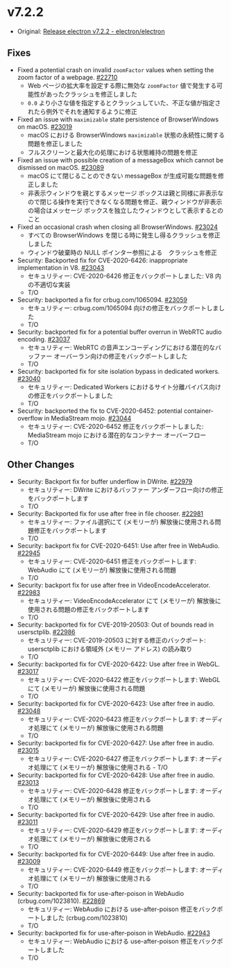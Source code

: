# v7.2.2

- Original: [Release electron v7.2.2 - electron/electron](https://github.com/electron/electron/releases/tag/v7.2.2)

## Fixes

- Fixed a potential crash on invalid `zoomFactor` values when setting the zoom factor of a webpage. [#22710](https://github.com/electron/electron/pull/22710)
  - Web ページの拡大率を設定する際に無効な `zoomFactor` 値で発生する可能性があったクラッシュを修正しました
  - `0.0` より小さな値を指定するとクラッシュしていた、不正な値が指定されたら例外でそれを通知するように修正
- Fixed an issue with `maximizable` state persistence of BrowserWindows on macOS. [#23019](https://github.com/electron/electron/pull/23019)
  - macOS における BrowserWindows `maximizable` 状態の永続性に関する問題を修正しました
  - フルスクリーンと最大化の処理における状態維持の問題を修正
- Fixed an issue with possible creation of a messageBox which cannot be dismissed on macOS. [#23089](https://github.com/electron/electron/pull/23089)
  - macOS にて閉じることのできない messageBox が生成可能な問題を修正しました
  - 非表示ウィンドウを親とするメッセージ ボックスは親と同様に非表示なので閉じる操作を実行できなくなる問題を修正、親ウィンドウが非表示の場合はメッセージ ボックスを独立したウィンドウとして表示するとのこと
- Fixed an occasional crash when closing all BrowserWindows. [#23024](https://github.com/electron/electron/pull/23024)
  - すべての BrowserWindows を閉じる時に発生し得るクラッシュを修正しました
  - ウィンドウ破棄時の NULL ポインター参照による　クラッシュを修正
- Security: Backported fix for CVE-2020-6426: inappropriate implementation in V8. [#23043](https://github.com/electron/electron/pull/23043)
  - セキュリティー: CVE-2020-6426 修正をバックポートしました: V8 内の不適切な実装
  - T/O
- Security: backported a fix for crbug.com/1065094. [#23059](https://github.com/electron/electron/pull/23059)
  - セキュリティー: crbug.com/1065094 向けの修正をバックポートしました
  - T/O
- Security: backported fix for a potential buffer overrun in WebRTC audio encoding. [#23037](https://github.com/electron/electron/pull/23037)
  - セキュリティー: WebRTC の音声エンコーディングにおける潜在的なバッファー オーバーラン向けの修正をバックポートしました
  - T/O
- Security: backported fix for site isolation bypass in dedicated workers. [#23040](https://github.com/electron/electron/pull/23040)
  - セキュリティー: Dedicated Workers におけるサイト分離バイパス向けの修正をバックポートしました
  - T/O
- Security: backported the fix to CVE-2020-6452: potential container-overflow in MediaStream mojo. [#23044](https://github.com/electron/electron/pull/23044)
  - セキュリティー: CVE-2020-6452 修正をバックポートしました: MediaStream mojo における潜在的なコンテナー オーバーフロー
  - T/O

## Other Changes

- Security: Backport fix for buffer underflow in DWrite. [#22979](https://github.com/electron/electron/pull/22979)
  - セキュリティー: DWrite におけるバッファー アンダーフロー向けの修正をバックポートします
  - T/O
- Security: Backported fix for use after free in file chooser. [#22981](https://github.com/electron/electron/pull/22981)
  - セキュリティー: ファイル選択にて (メモリーが) 解放後に使用される問題修正をバックポートします
  - T/O
- Security: backport fix for CVE-2020-6451: Use after free in WebAudio. [#22945](https://github.com/electron/electron/pull/22945)
  - セキュリティー: CVE-2020-6451 修正をバックポートします: WebAudio にて (メモリーが) 解放後に使用される問題
  - T/O
- Security: backport fix for use after free in VideoEncodeAccelerator. [#22983](https://github.com/electron/electron/pull/22983)
  - セキュリティー: VideoEncodeAccelerator にて (メモリーが) 解放後に使用される問題の修正をバックポートします
  - T/O
- Security: backported fix for CVE-2019-20503: Out of bounds read in usersctplib. [#22986](https://github.com/electron/electron/pull/22986)
  - セキュリティー: CVE-2019-20503 に対する修正のバックポート: usersctplib における領域外 (メモリー アドレス) の読み取り
  - T/O
- Security: backported fix for CVE-2020-6422: Use after free in WebGL. [#23017](https://github.com/electron/electron/pull/23017)
  - セキュリティー: CVE-2020-6422 修正をバックポートします: WebGL にて (メモリーが) 解放後に使用される問題
  - T/O
- Security: backported fix for CVE-2020-6423: Use after free in audio. [#23048](https://github.com/electron/electron/pull/23048)
  - セキュリティー: CVE-2020-6423 修正をバックポートします: オーディオ処理にて (メモリーが) 解放後に使用される問題
  - T/O
- Security: backported fix for CVE-2020-6427: Use after free in audio. [#23015](https://github.com/electron/electron/pull/23015)
  - セキュリティー: CVE-2020-6427 修正をバックポートします: オーディオ処理にて (メモリーが) 解放後に使用される - T/O
- Security: backported fix for CVE-2020-6428: Use after free in audio. [#23013](https://github.com/electron/electron/pull/23013)
  - セキュリティー: CVE-2020-6428 修正をバックポートします: オーディオ処理にて (メモリーが) 解放後に使用される
  - T/O
- Security: backported fix for CVE-2020-6429: Use after free in audio. [#23011](https://github.com/electron/electron/pull/23011)
  - セキュリティー: CVE-2020-6429 修正をバックポートします: オーディオ処理にて (メモリーが) 解放後に使用される
  - T/O
- Security: backported fix for CVE-2020-6449: Use after free in audio. [#23009](https://github.com/electron/electron/pull/23009)
  - セキュリティー: CVE-2020-6449 修正をバックポートします: オーディオ処理にて (メモリーが) 解放後に使用される
  - T/O
- Security: backported fix for use-after-poison in WebAudio (crbug.com/1023810). [#22869](https://github.com/electron/electron/pull/22869)
  - セキュリティー: WebAudio における use-after-poison 修正をバックポートしました (crbug.com/1023810)
  - T/O
- Security: backported fix for use-after-poison in WebAudio. [#22943](https://github.com/electron/electron/pull/22943)
  - セキュリティー: WebAudio における use-after-poison 修正をバックポートしました
  - T/O
